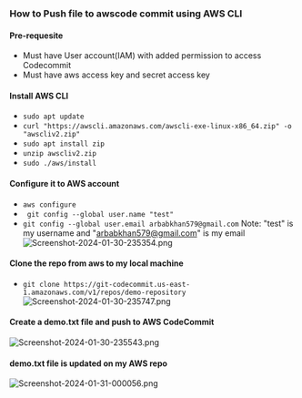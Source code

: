 ### How to Push file to awscode commit using AWS CLI
#### Pre-requesite
- Must have User account(IAM) with added permission to access Codecommit
- Must have aws access key and secret access key
#### Install AWS CLI
* `sudo apt update`
* `curl "https://awscli.amazonaws.com/awscli-exe-linux-x86_64.zip" -o "awscliv2.zip"`
* `sudo apt install zip`
* `unzip awscliv2.zip`
* `sudo ./aws/install`
#### Configure it to AWS account
* `aws configure`
* ` git config --global user.name "test"`
* `git config --global user.email arbabkhan579@gmail.com`
Note: "test" is my username and "arbabkhan579@gmail.com" is my email
![Screenshot-2024-01-30-235354.png](https://i.postimg.cc/xjZs8RMx/Screenshot-2024-01-30-235354.png)
#### Clone the repo from aws to my local machine
* `git clone https://git-codecommit.us-east-1.amazonaws.com/v1/repos/demo-repository`
![Screenshot-2024-01-30-235747.png](https://i.postimg.cc/sgRj755y/Screenshot-2024-01-30-235747.png)
#### Create a demo.txt file and push to AWS CodeCommit
![Screenshot-2024-01-30-235543.png](https://i.postimg.cc/hv69p2c2/Screenshot-2024-01-30-235543.png)
#### demo.txt file is updated on my AWS repo
![Screenshot-2024-01-31-000056.png](https://i.postimg.cc/0yQ6XLVZ/Screenshot-2024-01-31-000056.png)
